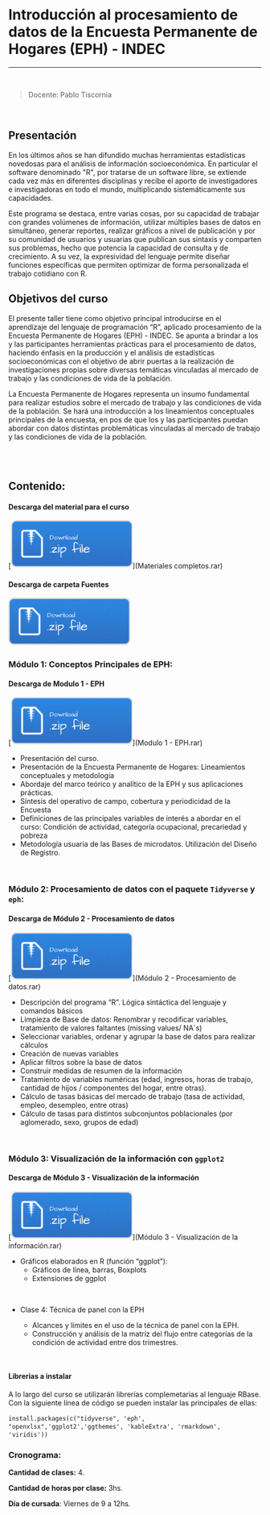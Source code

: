 
# Introducción al procesamiento de datos de la Encuesta Permanente de Hogares (EPH) - INDEC

***

<br>

> Docente: Pablo Tiscornia

<br>

## Presentación
  
En los últimos años se han difundido muchas herramientas estadísticas novedosas para el análisis de información socioeconómica. En particular el software denominado "R", por tratarse de un software libre, se extiende cada vez más en diferentes disciplinas y recibe el aporte de investigadores e investigadoras en todo el mundo, multiplicando sistemáticamente sus capacidades.
  
Este programa se destaca, entre varias cosas, por su capacidad de trabajar con grandes volúmenes de información, utilizar múltiples bases de datos en simultáneo,  generar reportes, realizar gráficos a nivel de publicación y por su comunidad de usuarios y usuarias  que publican sus sintaxis y comparten sus problemas, hecho que potencia la capacidad de consulta y de crecimiento. A su vez, la expresividad del lenguaje permite diseñar funciones específicas que permiten optimizar de forma personalizada el trabajo cotidiano con R. 


  
## Objetivos del curso
  
El presente taller tiene como objetivo principal introducirse en el aprendizaje del lenguaje de programación “R”, aplicado procesamiento de la Encuesta Permanente de Hogares (EPH) - INDEC. Se apunta a brindar a los y las participantes herramientas prácticas para el procesamiento de datos, haciendo énfasis en la producción y el análisis de estadísticas socioeconómicas con el objetivo de abrir puertas a la realización de investigaciones propias sobre diversas temáticas vinculadas al mercado de trabajo y las condiciones de vida de la población.
  
La Encuesta Permanente de Hogares representa un insumo fundamental para realizar estudios sobre el mercado de trabajo y las condiciones de vida de la población. Se hará una introducción a los lineamientos conceptuales principales de la encuesta, en pos de que los y las participantes puedan abordar con datos distintas problemáticas vinculadas al mercado de trabajo y las condiciones de vida de la población.


<br><br>

## Contenido:

#### Descarga del material para el curso
[![](img/Download.png)](Materiales completos.rar)

#### Descarga de carpeta Fuentes
[![](img/Download.png)](Fuentes.rar)

### Módulo 1: Conceptos Principales de EPH:

#### Descarga de Modulo 1 - EPH
[![](img/Download.png)](Modulo 1 - EPH.rar)
  
  + Presentación del curso.
  + Presentación de la Encuesta Permanente de Hogares: Lineamientos conceptuales y metodología
  + Abordaje del marco teórico y analítico de la EPH y sus aplicaciones prácticas.
  + Síntesis del operativo de campo, cobertura y periodicidad de la Encuesta
  + Definiciones de las principales variables de interés a abordar en el curso: Condición de actividad, categoría ocupacional, precariedad y pobreza
  + Metodología usuaria de las Bases de microdatos. Utilización del Diseño de Registro.

<br>

### Módulo 2: Procesamiento de datos con el paquete `Tidyverse` y `eph`:
  
#### Descarga de Módulo 2 - Procesamiento de datos
[![](img/Download.png)](Módulo 2 - Procesamiento de datos.rar)

  + Descripción del programa “R”. Lógica sintáctica del lenguaje y comandos básicos
  + Limpieza de Base de datos: Renombrar y recodificar variables, tratamiento de valores faltantes (missing values/ NA´s)
  + Seleccionar variables, ordenar y agrupar la base de datos para realizar cálculos
  + Creación de nuevas variables
  + Aplicar filtros sobre la base de datos
  + Construir medidas de resumen de la información
  + Tratamiento de variables numéricas (edad, ingresos, horas de trabajo, cantidad de hijos / componentes del hogar, entre otras).
  + Cálculo de tasas básicas del mercado de trabajo (tasa de actividad, empleo, desempleo, entre otras) 
  + Cálculo de tasas para distintos subconjuntos poblacionales (por aglomerado, sexo, grupos de edad)
  
<br>

### Módulo 3: Visualización de la información con `ggplot2`
  
#### Descarga de Módulo 3 - Visualización de la información
[![](img/Download.png)](Módulo 3 - Visualización de la información.rar)

  + Gráficos elaborados en R (función “ggplot”): 
    + Gráficos de línea, barras, Boxplots 
    + Extensiones de ggplot

<br>

+ Clase 4: Técnica de panel con la EPH

  + Alcances y límites en el uso de la técnica de panel con la EPH.
  + Construcción y análisis de la matríz del flujo entre categorías de la condición de actividad entre dos trimestres.
  
<br>

#### Librerias a instalar
A lo largo del curso se utilizarán librerías complemetarias al lenguaje RBase. Con la siguiente línea de código se pueden instalar las principales de ellas:

```
install.packages(c("tidyverse", 'eph', "openxlsx",'ggplot2','ggthemes', 'kableExtra', 'rmarkdown', 'viridis'))
```

### Cronograma: 

__Cantidad de clases:__ 4.

__Cantidad de horas por clase:__ 3hs.
  
__Día de cursada__: Viernes de 9 a 12hs.